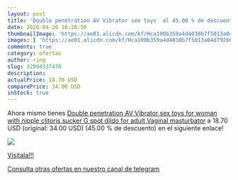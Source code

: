 ```yaml
---
layout: post
title: 'Double penetration AV Vibrator sex toys  al 45.00 % de descuento'
date: 2020-04-20 16:28:50
thumbnailImage: 'https://ae01.alicdn.com/kf/Hca100b359a4d4030b7f5013a04d79266v/Double-penetration-AV-Vibrator-sex-toys-for-woman-with-nipple-clitoris-sucker-G-spot-dildo-for.jpg_350x350._SL200_.jpg'
images: [ 'https://ae01.alicdn.com/kf/Hca100b359a4d4030b7f5013a04d79266v/Double-penetration-AV-Vibrator-sex-toys-for-woman-with-nipple-clitoris-sucker-G-spot-dildo-for.jpg_350x350._SL200_.jpg' ]
comments: true
category: ofertas
author: ring
slug: 32994337478
description:
actualPrice: 18.70 USD
comparePrice: 34.00 USD
inStock: true
---
```


Ahora mismo tienes [Double penetration AV Vibrator sex toys for woman with nipple clitoris sucker G spot dildo for adult Vaginal masturbator](https://www.amazon.com/dp/32994337478/?tag=redken08-20) a 18.70 USD (original: 34.00 USD) (45.00 %  de descuento) en el siguiente enlace!

[![](https://ae01.alicdn.com/kf/Hca100b359a4d4030b7f5013a04d79266v/Double-penetration-AV-Vibrator-sex-toys-for-woman-with-nipple-clitoris-sucker-G-spot-dildo-for.jpg_350x350._SL200_.jpg)](https://www.amazon.com/dp/32994337478/?tag=redken08-20)

[Visítala!!!](https://www.amazon.com/dp/32994337478/?tag=redken08-20)

[Consulta otras ofertas en nuestro canal de telegram](https://t.me/s/ofertas25)
